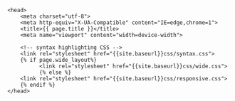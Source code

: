     <head>
        <meta charset="utf-8">
        <meta http-equiv="X-UA-Compatible" content="IE=edge,chrome=1">
        <title>{{ page.title }}</title>
        <meta name="viewport" content="width=device-width">

        <!-- syntax highlighting CSS -->
        <link rel="stylesheet" href="{{site.baseurl}}css/syntax.css">
        {% if page.wide_layout%}
              <link rel="stylesheet" href="{{site.baseurl}}css/wide.css">
              {% else %}
        <link rel="stylesheet" href="{{site.baseurl}}css/responsive.css">
        {% endif %}
    </head>

